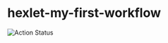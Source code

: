 # hexlet-my-first-workflow
![Action Status](https://github.com/NikolayZemelko/hexlet-my-first-workflow/actions/workflows/hello-world.yml/badge.svg)